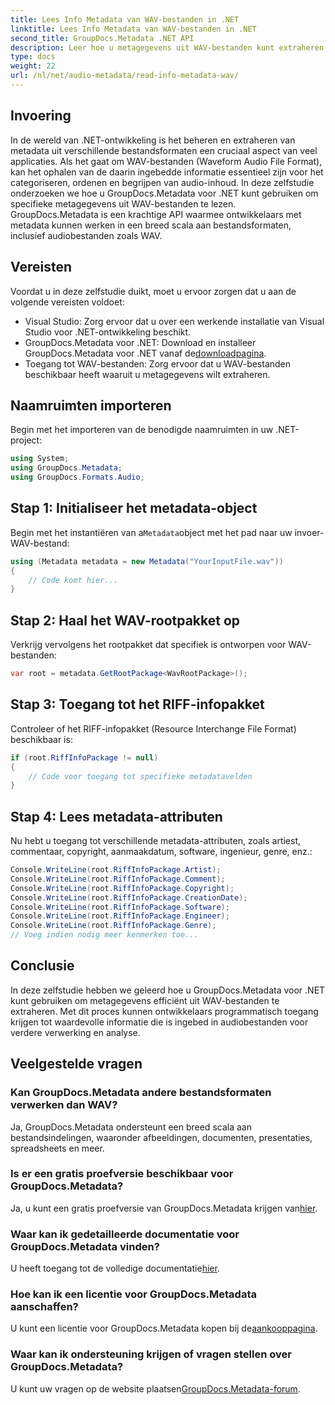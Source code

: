 ```yaml
---
title: Lees Info Metadata van WAV-bestanden in .NET
linktitle: Lees Info Metadata van WAV-bestanden in .NET
second_title: GroupDocs.Metadata .NET API
description: Leer hoe u metagegevens uit WAV-bestanden kunt extraheren met GroupDocs.Metadata voor .NET. Duik in deze stapsgewijze zelfstudie om metagegevens te gebruiken voor het beheer van audiobestanden.
type: docs
weight: 22
url: /nl/net/audio-metadata/read-info-metadata-wav/
---
```

## Invoering
In de wereld van .NET-ontwikkeling is het beheren en extraheren van metadata uit verschillende bestandsformaten een cruciaal aspect van veel applicaties. Als het gaat om WAV-bestanden (Waveform Audio File Format), kan het ophalen van de daarin ingebedde informatie essentieel zijn voor het categoriseren, ordenen en begrijpen van audio-inhoud.
In deze zelfstudie onderzoeken we hoe u GroupDocs.Metadata voor .NET kunt gebruiken om specifieke metagegevens uit WAV-bestanden te lezen. GroupDocs.Metadata is een krachtige API waarmee ontwikkelaars met metadata kunnen werken in een breed scala aan bestandsformaten, inclusief audiobestanden zoals WAV.
## Vereisten
Voordat u in deze zelfstudie duikt, moet u ervoor zorgen dat u aan de volgende vereisten voldoet:
- Visual Studio: Zorg ervoor dat u over een werkende installatie van Visual Studio voor .NET-ontwikkeling beschikt.
-  GroupDocs.Metadata voor .NET: Download en installeer GroupDocs.Metadata voor .NET vanaf de[downloadpagina](https://releases.groupdocs.com/metadata/net/).
- Toegang tot WAV-bestanden: Zorg ervoor dat u WAV-bestanden beschikbaar heeft waaruit u metagegevens wilt extraheren.

## Naamruimten importeren
Begin met het importeren van de benodigde naamruimten in uw .NET-project:
```csharp
using System;
using GroupDocs.Metadata;
using GroupDocs.Formats.Audio;
```
## Stap 1: Initialiseer het metadata-object
 Begin met het instantiëren van a`Metadata`object met het pad naar uw invoer-WAV-bestand:
```csharp
using (Metadata metadata = new Metadata("YourInputFile.wav"))
{
    // Code komt hier...
}
```
## Stap 2: Haal het WAV-rootpakket op
Verkrijg vervolgens het rootpakket dat specifiek is ontworpen voor WAV-bestanden:
```csharp
var root = metadata.GetRootPackage<WavRootPackage>();
```
## Stap 3: Toegang tot het RIFF-infopakket
Controleer of het RIFF-infopakket (Resource Interchange File Format) beschikbaar is:
```csharp
if (root.RiffInfoPackage != null)
{
    // Code voor toegang tot specifieke metadatavelden
}
```
## Stap 4: Lees metadata-attributen
Nu hebt u toegang tot verschillende metadata-attributen, zoals artiest, commentaar, copyright, aanmaakdatum, software, ingenieur, genre, enz.:
```csharp
Console.WriteLine(root.RiffInfoPackage.Artist);
Console.WriteLine(root.RiffInfoPackage.Comment);
Console.WriteLine(root.RiffInfoPackage.Copyright);
Console.WriteLine(root.RiffInfoPackage.CreationDate);
Console.WriteLine(root.RiffInfoPackage.Software);
Console.WriteLine(root.RiffInfoPackage.Engineer);
Console.WriteLine(root.RiffInfoPackage.Genre);
// Voeg indien nodig meer kenmerken toe...
```

## Conclusie
In deze zelfstudie hebben we geleerd hoe u GroupDocs.Metadata voor .NET kunt gebruiken om metagegevens efficiënt uit WAV-bestanden te extraheren. Met dit proces kunnen ontwikkelaars programmatisch toegang krijgen tot waardevolle informatie die is ingebed in audiobestanden voor verdere verwerking en analyse.

## Veelgestelde vragen
### Kan GroupDocs.Metadata andere bestandsformaten verwerken dan WAV?
Ja, GroupDocs.Metadata ondersteunt een breed scala aan bestandsindelingen, waaronder afbeeldingen, documenten, presentaties, spreadsheets en meer.
### Is er een gratis proefversie beschikbaar voor GroupDocs.Metadata?
 Ja, u kunt een gratis proefversie van GroupDocs.Metadata krijgen van[hier](https://releases.groupdocs.com/).
### Waar kan ik gedetailleerde documentatie voor GroupDocs.Metadata vinden?
 U heeft toegang tot de volledige documentatie[hier](https://reference.groupdocs.com/metadata/net/).
### Hoe kan ik een licentie voor GroupDocs.Metadata aanschaffen?
 U kunt een licentie voor GroupDocs.Metadata kopen bij de[aankooppagina](https://purchase.groupdocs.com/buy).
### Waar kan ik ondersteuning krijgen of vragen stellen over GroupDocs.Metadata?
 U kunt uw vragen op de website plaatsen[GroupDocs.Metadata-forum](https://forum.groupdocs.com/c/metadata/14).